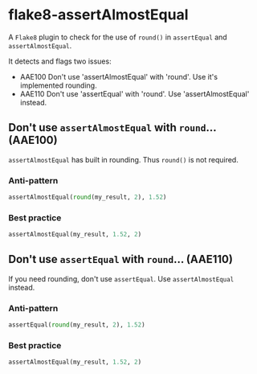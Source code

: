 # flake8-assertAlmostEqual
A `Flake8` plugin to check for the use of `round()` in `assertEqual` and `assertAlmostEqual`.

It detects and flags two issues:

  - AAE100 Don't use 'assertAlmostEqual' with 'round'. Use it's implemented rounding.
  - AAE110 Don't use 'assertEqual' with 'round'. Use 'assertAlmostEqual' instead.

## Don't use `assertAlmostEqual` with `round`... (AAE100)
`assertAlmostEqual` has built in rounding. Thus `round()` is not required.

### Anti-pattern

```python
assertAlmostEqual(round(my_result, 2), 1.52)
```

### Best practice
```python
assertAlmostEqual(my_result, 1.52, 2)
```

## Don't use `assertEqual` with `round`... (AAE110)
If you need rounding, don't use `assertEqual`. Use `assertAlmostEqual`
instead.

### Anti-pattern
```python
assertEqual(round(my_result, 2), 1.52)
```

### Best practice
```python
assertAlmostEqual(my_result, 1.52, 2)
```
